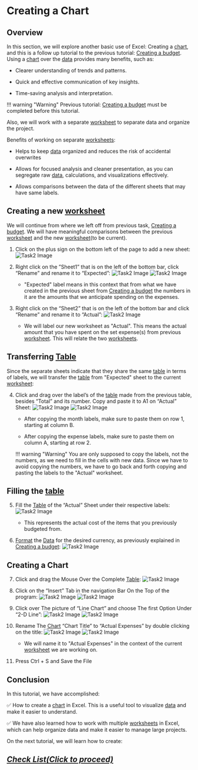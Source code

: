 # Creating a Chart

## Overview

In this section, we will explore another basic use of Excel: Creating a [chart](Glossary.md), and this is a follow up tutorial to the previous tutorial: [Creating a budget](Task1.md). Using a [chart](Glossary.md) over the [data](Glossary.md) provides many benefits, such as:

* Clearer understanding of trends and patterns.

* Quick and effective communication of key insights.

* Time-saving analysis and interpretation.

!!! warning "Warning"
    <i class="fas fa-exclamation-triangle"></i> Previous tutorial: [Creating a budget](Task1.md) must be completed before this tutorial.



Also, we will work with a separate [worksheet](Glossary.md) to separate data and organize the project. 

Benefits of working on separate [worksheets](Glossary.md):

* Helps to keep [data](Glossary.md) organized and reduces the risk of accidental overwrites

* Allows for focused analysis and cleaner presentation, as you can segregate raw [data](Glossary.md), calculations, and visualizations effectively.

* Allows comparisons between the data of the different sheets that may have same labels.
## Creating a new [worksheet](Glossary.md)

We will continue from where we left off from previous task, [Creating a budget](Task1.md). We will have meaningful comparisons between the previous [worksheet](Glossary.md) and the new [worksheet](Glossary.md)(to be current). 


1. Click on the plus sign on the bottom left of the page to add a new sheet:
![Task2 Image](Assets/Task2/Task2_1.png)

2. Right click on the ”Sheet1” that is on the left of the bottom bar, click “Rename” and rename it to “Expected”:
![Task2 Image](Assets/Task2/Task2_2A.png)
![Task2 Image](Assets/Task2/Task2_2B.png)
    * "Expected" label means in this context that from what we have created in the previous sheet from [Creating a budget](Task1.md) the numbers in it are the amounts that we anticipate spending on the expenses.

3. Right click on the “Sheet2” that is on the left of the bottom bar and click “Rename” and rename it to “Actual”:
![Task2 Image](Assets/Task2/Task2_3.png)  
    * We will label our new worksheet as "Actual". This means the actual amount that you have spent on the set expense(s) from previous [worksheet](Glossary.md). This will relate the two [worksheets](Glossary.md).

## Transferring [Table](Glossary.md)

Since the separate sheets indicate that they share the same [table](Glossary.md) in terms of labels, we will transfer the [table](Glossary.md) from "Expected" sheet to the current [worksheet](Glossary.md):

4. Click and drag over the label’s of the [table](Glossary.md) made from the previous table, besides “Total” and its number. Copy and paste it to A1 on “Actual” Sheet:
   ![Task2 Image](Assets/Task2/Task2_4.png)
   ![Task2 Image](Assets/Task2/Task2_4B.png)
    * After copying the month labels, make sure to paste them on row 1, starting at column B. 

    * After copying the expense labels, make sure to paste them on column A, starting at row 2. 

    !!! warning "Warning"
        <i class="fas fa-exclamation-triangle"></i> 
        You are only supposed to copy the labels, not the numbers, as we need to fill in the cells with new data.
        Since we have to avoid copying the numbers, we have to go back and forth copying and pasting the labels to the "Actual" worksheet.



## Filling the [table](Glossary.md)

5. Fill the [Table](Glossary.md) of the “Actual” Sheet  under their respective labels:
![Task2 Image](Assets/Task2/Task2_5.png)  
    * This represents the actual cost of the items that you previously budgeted from.


6. [Format](Glossary.md) the [Data](Glossary.md) for the desired currency, as previously explained in [Creating a budget](Task1.md):
![Task2 Image](Assets/Task2/Task2_6.png)  

## Creating a Chart
7. Click and drag the Mouse Over the Complete [Table](Glossary.md):
![Task2 Image](Assets/Task2/Task2_7.png)

8. Click on the “Insert” Tab in the navigation Bar On the Top of the program:
![Task2 Image](Assets/Task2/Task2_8.png)
![Task2 Image](Assets/Task2/Task2_8B.png)

9. Click over The picture of “Line Chart” and choose The first Option Under “2-D Line”:
![Task2 Image](Assets/Task2/Task2_9A.png)
![Task2 Image](Assets/Task2/Task2_9B.png)

10. Rename The [Chart](Glossary.md) “Chart Title” to “Actual Expenses” by double clicking on the title: 
![Task2 Image](Assets/Task2/Task2_10.png)
![Task2 Image](Assets/Task2/Task2_10B.png)
    * We will name it to "Actual Expenses" in the context of the current [worksheet](Glossary.md) we are working on.

11. Press Ctrl + S and Save the File
    
## Conclusion

In this tutorial, we have accomplished:

 :white_check_mark: How to create a [chart](Glossary.md) in Excel. This is a useful tool to visualize [data](Glossary.md) and make it easier to understand. 
 
 :white_check_mark: We have also learned how to work with multiple [worksheets](Glossary.md) in Excel, which can help organize data and make it easier to manage large projects.




On the next tutorial, we will learn how to create: 
## [_Check List(Click to proceed)_](Task3.md)

